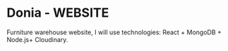 # Donia - WEBSITE
Furniture warehouse website, I will use technologies: React + MongoDB + Node.js+ Cloudinary.
